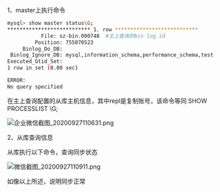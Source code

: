 1、master上执行命令

```bash
mysql> show master status\G;
*************************** 1. row ***************************
           File: sz-bin.000748  #主上查询的bin log id
         Position: 755070523
     Binlog_Do_DB: 
 Binlog_Ignore_DB: mysql,information_schema,performance_schema,test
Executed_Gtid_Set: 
1 row in set (0.00 sec)

ERROR: 
No query specified
```



在主上查询配置的从库主机信息，其中repl是复制账号，该命令等同  SHOW PROCESSLIST \G;

![企业微信截图_20200927110631.png](http://ww1.sinaimg.cn/large/007Xg1efgy1gj515urqtmj30xm05fq35.jpg)





2、从库查询信息

从库执行以下命令，查询同步状态

![微信截图_20200927110911.png](http://ww1.sinaimg.cn/large/007Xg1efgy1gj518hi308j30is0lydgi.jpg)

如像以上所述，说明同步正常